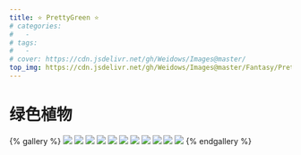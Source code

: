 ```yaml
---
title: ⭐ PrettyGreen ⭐
# categories:
#   -
# tags:
#   -
# cover: https://cdn.jsdelivr.net/gh/Weidows/Images@master/
top_img: https://cdn.jsdelivr.net/gh/Weidows/Images@master/Fantasy/PrettyGreen/Nu9RF1.jpeg
---
```

<!--
 * @Author: Weidows
 * @Date: 2020-08-25 19:14:35
 * @LastEditors: Weidows
 * @LastEditTime: 2020-09-23 23:47:27
 * @FilePath: \Weidows\Website\source\tags\gallery_data\PrettyGreen.md
-->
# 绿色植物
  {% gallery %}
  ![](https://cdn.jsdelivr.net/gh/Weidows/Images@master/Fantasy/PrettyGreen/Nu9goR.jpeg)
  ![](https://cdn.jsdelivr.net/gh/Weidows/Images@master/Fantasy/PrettyGreen/Nu9RF1.jpeg)
  ![](https://cdn.jsdelivr.net/gh/Weidows/Images@master/Fantasy/PrettyGreen/NuP226.jpeg)
  ![](https://cdn.jsdelivr.net/gh/Weidows/Images@master/Fantasy/PrettyGreen/NuPcP1.jpeg)
  ![](https://cdn.jsdelivr.net/gh/Weidows/Images@master/Fantasy/PrettyGreen/NuPfKO.jpeg)
  ![](https://cdn.jsdelivr.net/gh/Weidows/Images@master/Fantasy/PrettyGreen/NuPg8x.jpeg)
  ![](https://cdn.jsdelivr.net/gh/Weidows/Images@master/Fantasy/PrettyGreen/NuPhrD.jpeg)
  ![](https://cdn.jsdelivr.net/gh/Weidows/Images@master/Fantasy/PrettyGreen/NuPrVJ.jpeg)
  ![](https://cdn.jsdelivr.net/gh/Weidows/Images@master/Fantasy/PrettyGreen/NuPRxK.jpeg)
  ![](https://cdn.jsdelivr.net/gh/Weidows/Images@master/Fantasy/PrettyGreen/NuPsa9.jpeg)
  ![](https://cdn.jsdelivr.net/gh/Weidows/Images@master/Fantasy/PrettyGreen/NuPy5R.jpeg)
  {% endgallery %}

